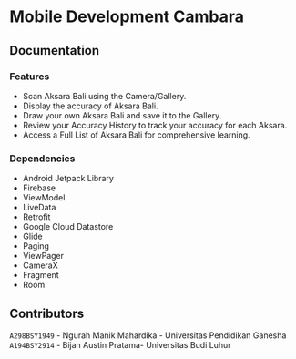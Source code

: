 # Mobile Development Cambara
## Documentation
### Features
- Scan Aksara Bali using the Camera/Gallery.
- Display the accuracy of Aksara Bali.
- Draw your own Aksara Bali and save it to the Gallery.
- Review your Accuracy History to track your accuracy for each Aksara.
- Access a Full List of Aksara Bali for comprehensive learning.
### Dependencies
- Android Jetpack Library
- Firebase
- ViewModel
- LiveData
- Retrofit
- Google Cloud Datastore
- Glide
- Paging
- ViewPager
- CameraX
- Fragment
- Room
## Contributors
`A298BSY1949` - Ngurah Manik Mahardika - Universitas Pendidikan Ganesha
<br>
`A194BSY2914` - Bijan Austin Pratama- Universitas Budi Luhur
